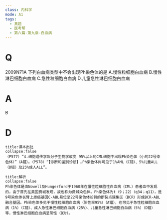 ```yaml
---
class: 内科学
mode: A1
tags:
  - 真题
  - 医考帮
  - 第六篇-第九章-白血病
---
```


# Q
2009N71A 下列白血病类型中不会出现Ph染色体的是
A.慢性粒细胞白血病
B.慢性淋巴细胞白血病
C.急性粒细胞白血病
D.儿童急性淋巴细胞白血病

# A
B
# D
```ad-note
title:课本出处
collapse:false
（P577）“4.细胞遗传学及分子生物学改变 95%以上的CML细胞中出现Ph染色体（小的22号染色体）”（A错）。（P578）“【诊断和鉴别诊断】…Ph染色体尚可见于1%AML（C错）、5%儿童ALL（D错）及25%成人ALL”。
```

```ad-summary
title:解析
collapse:false
Ph染色体是由Nowell及Hungerford于1960年在慢性粒细胞性白血病（CML）患者血中发现的，由于首先在美国费城发现，故也称为费城染色体。Ph染色体为t（9；22）（q34；q11），是9号染色体长臂上原癌基因C-ABL易位至22号染色体长臂的断裂点簇集区（BCR）形成BCR-ABL融合基因。Ph染色体多见于慢性粒细胞白血病（阳性率95%）（A错），也可见于急性粒细胞白血病（1%）（C错）、成人急性淋巴细胞白血病（25%）、儿童急性淋巴细胞白血病（5%）（D错）等，慢性淋巴细胞白血病呈阴性（B对）。
```

